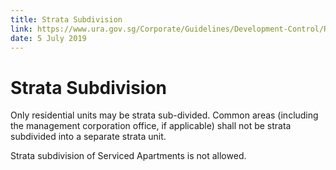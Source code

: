 ```yaml
---
title: Strata Subdivision
link: https://www.ura.gov.sg/Corporate/Guidelines/Development-Control/Residential/Flats-Condominiums/Strata-Subdivision
date: 5 July 2019
---
```


# Strata Subdivision

Only residential units may be strata sub-divided. Common areas (including the management corporation office, if applicable) shall not be strata subdivided into a separate strata unit.

Strata subdivision of Serviced Apartments is not allowed.
